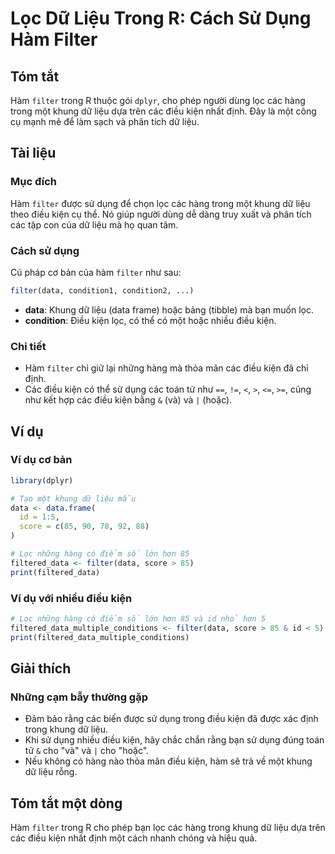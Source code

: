 <!--
Meta Description: # Lọc Dữ Liệu Trong R: Cách Sử Dụng Hàm Filter ## Tóm tắt Hàm `filter` trong R thuộc gói `dplyr`, cho phép người dùng lọc các hàng trong một khung dữ ...
Meta Keywords: điều, kiện, liệu, các, filter
-->

# Lọc Dữ Liệu Trong R: Cách Sử Dụng Hàm Filter

## Tóm tắt
Hàm `filter` trong R thuộc gói `dplyr`, cho phép người dùng lọc các hàng trong một khung dữ liệu dựa trên các điều kiện nhất định. Đây là một công cụ mạnh mẽ để làm sạch và phân tích dữ liệu.

## Tài liệu
### Mục đích
Hàm `filter` được sử dụng để chọn lọc các hàng trong một khung dữ liệu theo điều kiện cụ thể. Nó giúp người dùng dễ dàng truy xuất và phân tích các tập con của dữ liệu mà họ quan tâm.

### Cách sử dụng
Cú pháp cơ bản của hàm `filter` như sau:

```R
filter(data, condition1, condition2, ...)
```

- **data**: Khung dữ liệu (data frame) hoặc bảng (tibble) mà bạn muốn lọc.
- **condition**: Điều kiện lọc, có thể có một hoặc nhiều điều kiện.

### Chi tiết
- Hàm `filter` chỉ giữ lại những hàng mà thỏa mãn các điều kiện đã chỉ định.
- Các điều kiện có thể sử dụng các toán tử như `==`, `!=`, `<`, `>`, `<=`, `>=`, cũng như kết hợp các điều kiện bằng `&` (và) và `|` (hoặc).

## Ví dụ
### Ví dụ cơ bản
```R
library(dplyr)

# Tạo một khung dữ liệu mẫu
data <- data.frame(
  id = 1:5,
  score = c(85, 90, 78, 92, 88)
)

# Lọc những hàng có điểm số lớn hơn 85
filtered_data <- filter(data, score > 85)
print(filtered_data)
```

### Ví dụ với nhiều điều kiện
```R
# Lọc những hàng có điểm số lớn hơn 85 và id nhỏ hơn 5
filtered_data_multiple_conditions <- filter(data, score > 85 & id < 5)
print(filtered_data_multiple_conditions)
```

## Giải thích
### Những cạm bẫy thường gặp
- Đảm bảo rằng các biến được sử dụng trong điều kiện đã được xác định trong khung dữ liệu.
- Khi sử dụng nhiều điều kiện, hãy chắc chắn rằng bạn sử dụng đúng toán tử `&` cho "và" và `|` cho "hoặc".
- Nếu không có hàng nào thỏa mãn điều kiện, hàm sẽ trả về một khung dữ liệu rỗng.

## Tóm tắt một dòng
Hàm `filter` trong R cho phép bạn lọc các hàng trong khung dữ liệu dựa trên các điều kiện nhất định một cách nhanh chóng và hiệu quả.